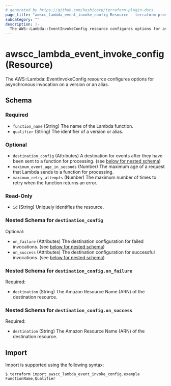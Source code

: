 ```yaml
---
# generated by https://github.com/hashicorp/terraform-plugin-docs
page_title: "awscc_lambda_event_invoke_config Resource - terraform-provider-awscc"
subcategory: ""
description: |-
  The AWS::Lambda::EventInvokeConfig resource configures options for asynchronous invocation on a version or an alias.
---
```


# awscc_lambda_event_invoke_config (Resource)

The AWS::Lambda::EventInvokeConfig resource configures options for asynchronous invocation on a version or an alias.



<!-- schema generated by tfplugindocs -->
## Schema

### Required

- `function_name` (String) The name of the Lambda function.
- `qualifier` (String) The identifier of a version or alias.

### Optional

- `destination_config` (Attributes) A destination for events after they have been sent to a function for processing. (see [below for nested schema](#nestedatt--destination_config))
- `maximum_event_age_in_seconds` (Number) The maximum age of a request that Lambda sends to a function for processing.
- `maximum_retry_attempts` (Number) The maximum number of times to retry when the function returns an error.

### Read-Only

- `id` (String) Uniquely identifies the resource.

<a id="nestedatt--destination_config"></a>
### Nested Schema for `destination_config`

Optional:

- `on_failure` (Attributes) The destination configuration for failed invocations. (see [below for nested schema](#nestedatt--destination_config--on_failure))
- `on_success` (Attributes) The destination configuration for successful invocations. (see [below for nested schema](#nestedatt--destination_config--on_success))

<a id="nestedatt--destination_config--on_failure"></a>
### Nested Schema for `destination_config.on_failure`

Required:

- `destination` (String) The Amazon Resource Name (ARN) of the destination resource.


<a id="nestedatt--destination_config--on_success"></a>
### Nested Schema for `destination_config.on_success`

Required:

- `destination` (String) The Amazon Resource Name (ARN) of the destination resource.

## Import

Import is supported using the following syntax:

```shell
$ terraform import awscc_lambda_event_invoke_config.example FunctionName,Qualifier
```
